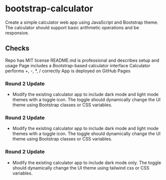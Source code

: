 # bootstrap-calculator

Create a simple calculator web app using JavaScript and Bootstrap theme. The calculator should support basic arithmetic operations and be responsive.

## Checks
Repo has MIT license
README.md is professional and describes setup and usage
Page includes a Bootstrap-based calculator interface
Calculator performs +, -, *, / correctly
App is deployed on GitHub Pages

### Round 2 Update
- Modify the existing calculator app to include dark mode and light mode themes with a toggle icon. The toggle should dynamically change the UI theme using Bootstrap classes or CSS variables.


### Round 2 Update
- Modify the existing calculator app to include dark mode and light mode themes with a toggle icon. The toggle should dynamically change the UI theme using Bootstrap classes or CSS variables.


### Round 2 Update
- Modify the existing calculator app to include dark mode only. The toggle should dynamically change the UI theme using tailwind css or CSS variables.
